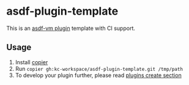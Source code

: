 # asdf-plugin-template

This is an [asdf-vm plugin][asdf-plugins] template with CI support.

## Usage

1. Install [copier](copier)
2. Run `copier gh:kc-workspace/asdf-plugin-template.git /tmp/path`
3. To develop your plugin further, please read [plugins create section][asdf-create-plugin]

<!-- LINKS -->

[asdf-plugins]: https://asdf-vm.com/manage/plugins.html
[asdf-create-plugin]: https://asdf-vm.com/plugins/create.html
[copier]: https://copier.readthedocs.io/en/stable/#installation

